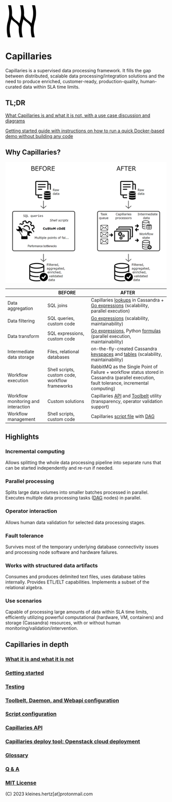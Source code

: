<img src="doc/logo.svg" alt="logo" width="100"/>

# Capillaries

Capillaries is a supervised data processing framework. It fills the gap between distributed, scalable data processing/integration solutions and the need to produce enriched, customer-ready, production-quality, human-curated data within SLA time limits.

## TL;DR

[What Capillaries is and what it is not, with a use case discussion and diagrams](doc/what.md)

[Getting started guide with instructions on how to run a quick Docker-based demo without building any code](doc/started.md)

## Why Capillaries?
![Capillaries: before and after](doc/beforeafter.png)


|             | BEFORE | AFTER |
| ----------- | ------ |------ |
| Data aggregation | SQL joins | Capillaries [lookups](doc/glossary.md#lookup) in Cassandra + [Go expressions](doc/glossary.md#go-expressions) (scalability, parallel execution) |
| Data filtering | SQL queries, custom code | [Go expressions](doc/glossary.md#go-expressions) (scalability, maintainability) |
| Data transform | SQL expressions, custom code | [Go expressions](doc/glossary.md#go-expressions), Python [formulas](doc/glossary.md#py_calc-processor) (parallel execution, maintainability) |
| Intermediate data storage | Files, relational databases | on-the-fly-created Cassandra [keyspaces](doc/glossary.md#keyspace) and [tables](doc/glossary.md#table) (scalability, maintainability) |
| Workflow execution | Shell scripts, custom code, workflow frameworks | RabbitMQ as the Single Point of Failure + workflow status stored in Cassandra (parallel execution, fault tolerance, incremental computing) |
| Workflow monitoring and interaction | Custom solutions | Capillaries [API](doc/api.md) and [Toolbelt](doc/glossary.md#toolbelt) utility (transparency, operator validation support) |
| Workflow management | Shell scripts, custom code | Capillaries [script file](doc/glossary.md#script) with [DAG](doc/glossary.md#dag) |

## Highlights

### Incremental computing

Allows splitting the whole data processing pipeline into separate runs that can be started independently and re-run if needed.

### Parallel processing

Splits large data volumes into smaller batches processed in parallel. Executes multiple data processing tasks ([DAG](doc/glossary.md#dag) nodes) in parallel.

### Operator interaction

Allows human data validation for selected data processing stages.

### Fault tolerance

Survives most of the temporary underlying database connectivity issues and processing node software and hardware failures.

### Works with structured data artifacts

Consumes and produces delimited text files, uses database tables internally. Provides ETL/ELT capabilities. Implements a subset of the relational algebra.

### Use scenarios

Capable of processing large amounts of data within SLA time limits, efficiently utilizing powerful computational (hardware, VM, containers) and storage (Cassandra) resources, with or without human monitoring/validation/intervention.

## Capillaries in depth

### [What it is and what it is not](doc/what.md)
### [Getting started](doc/started.md)
### [Testing](doc/testing.md)
### [Toolbelt, Daemon, and Webapi configuration](doc/binconfig.md)
### [Script configuration](doc/scriptconfig.md)
### [Capillaries API](doc/api.md)
### [Capillaries deploy tool: Openstack cloud deployment](test/deploy/README.md)
### [Glossary](doc/glossary.md)
### [Q & A](doc/qna.md)
### [MIT License](LICENSE)

(C) 2023 kleines.hertz[at]protonmail.com